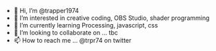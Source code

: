 - 👋 Hi, I’m @trapper1974
- 👀 I’m interested in creative coding, OBS Studio, shader programming
- 🌱 I’m currently learning Processing, javascript, css
- 💞️ I’m looking to collaborate on ... tbc
- 📫 How to reach me ... @trpr74 on twitter

<!---
trapper1974/trapper1974 is a ✨ special ✨ repository because its `README.md` (this file) appears on your GitHub profile.
You can click the Preview link to take a look at your changes.
--->
